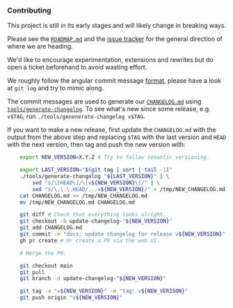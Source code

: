 ### Contributing

This project is still in its early stages and will likely change in breaking
ways.

Please see the [`ROADMAP.md`](ROADMAP.md) and the [issue
tracker](https://github.com/symbiont-io/detsys-testkit/issues) for the general
direction of where we are heading.

We'd like to encourage experimentation, extensions and rewrites but do open a
ticket beforehand to avoid wasting effort.

We roughly follow the angular commit message
[format](https://github.com/conventional-changelog/conventional-changelog/blob/a5505865ff3dd710cf757f50530e73ef0ca641da/conventions/angular.md),
please have a look at `git log` and try to mimic along.

The commit messages are used to generate our [`CHANGELOG.md`](CHANGELOG.md)
using [`tools/generate-changelog`](tools/generate-changelog). To see what's new
since some release, e.g. `v$TAG`, run `./tools/genenerate-changelog v$TAG`.

If you want to make a new release, first update the `CHANGELOG.md` with the
output from the above step and replacing `$TAG` with the last version and `HEAD`
with the next version, then tag and push the new version with:

```bash
    export NEW_VERSION=X.Y.Z # Try to follow semantic versioning.

    export LAST_VERSION="$(git tag | sort | tail -1)"
    ./tools/generate-changelog "${LAST_VERSION}" | \
        sed "s/\[HEAD\]/\[v${NEW_VERSION}\]/" | \
        sed "s/\.\.\.HEAD/...v${NEW_VERSION}/" > /tmp/NEW_CHANGELOG.md
    cat CHANGELOG.md >> /tmp/NEW_CHANGELOG.md
    mv /tmp/NEW_CHANGELOG.md CHANGELOG.md

    git diff # Check that everything looks alright.
    git checkout -b update-changelog-"${NEW_VERSION}"
    git add CHANGELOG.md
    git commit -m "docs: update changelog for release v${NEW_VERSION}"
    gh pr create # Or create a PR via the web UI.

    # Merge the PR.

    git checkout main
    git pull
    git branch -d update-changelog-"${NEW_VERSION}"

    git tag -a "v${NEW_VERSION}" -m "tag: v${NEW_VERISON}"
    git push origin "v${NEW_VERSION}"
```
